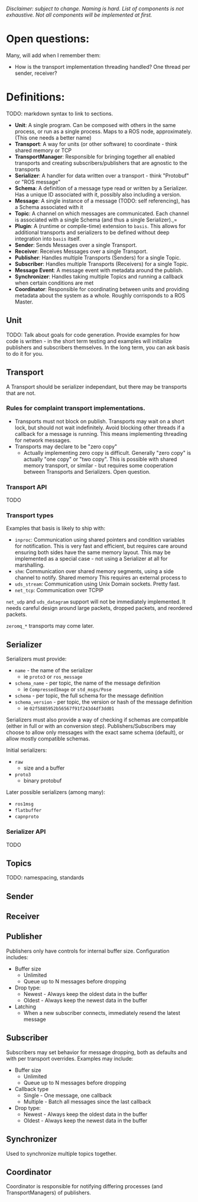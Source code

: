 _Disclaimer: subject to change. Naming is hard. List of components is not exhaustive. Not all components will be implemented at first._
# Open questions:

Many, will add when I remember them:
- How is the transport implementation threading handled? One thread per sender, receiver?

# Definitions:
 
TODO: markdown syntax to link to sections.

- **Unit**: A single program. Can be composed with others in the same process, or run as a single process. Maps to a ROS node, approximately. (This one needs a better name)
- **Transport**: A way for units (or other software) to coordinate - think shared memory or TCP 
- **TransportManager**: Responsible for bringing together all enabled transports and creating subscribers/publishers that are agnostic to the transports 
- **Serializer**: A handler for data written over a transport - think "Protobuf" or "ROS message"
- **Schema**: A definition of a message type read or written by a Serializer. Has a unique ID associated with it, possibly also including a version.
- **Message**: A single instance of a message (TODO: self referencing), has a Schema associated with it
- **Topic**: A channel on which messages are communicated. Each channel is associated with a single Schema (and thus a single Serializer).,=
- **Plugin**: A (runtime or compile-time) extension to `basis`. This allows for additional transports and serializers to be defined without deep integration into `basis` itself.
- **Sender**: Sends Messages over a single Transport.
- **Receiver**: Receives Messages over a single Transport.
- **Publisher**: Handles multiple Transports (Senders) for a single Topic.
- **Subscriber**: Handles multiple Transports (Receivers) for a single Topic.
- **Message Event**: A message event with metadata around the publish.
- **Synchronizer**: Handles taking multiple Topics and running a callback when certain conditions are met
- **Coordinator**: Responsible for coordinating between units and providing metadata about the system as a whole. Roughly corrisponds to a ROS Master.

## Unit

TODO: Talk about goals for code generation. Provide examples for how code is written - in the short term testing and examples will initialize publishers and subscribers themselves. In the long term, you can ask basis to do it for you.

## Transport
A Transport should be serializer independant, but there may be transports that are not.

### Rules for complaint transport implementations.

- Transports must not block on publish. Transports may wait on a short lock, but should not wait indefinitely. Avoid blocking other threads if a callback for a message is running. This means implementing threading for network messages.
- Transports may declare to be "zero copy"
    - Actually implementing zero copy is difficult. Generally "zero copy" is actually "one copy" or "two copy". This is possible with shared memory transport, or similar - but requires some cooperation between Transports and Serializers. Open question.

### Transport API

TODO

### Transport types

Examples that basis is likely to ship with:
- `inproc`: Communication using shared pointers and condition variables for notification. This is very fast and efficient, but requires care around ensuring both sides have the same memory layout. This may be implemented as a special case - not using a Serializer at all for marshalling.
- `shm`: Communication over shared memory segments, using a side channel to notify. Shared memory This requires an external process to 
- `uds_stream`: Communication using Unix Domain sockets. Pretty fast.
- `net_tcp`: Communication over TCPIP

`net_udp` and `uds_datagram` support will not be immediately implemented. It needs careful design around large packets, dropped packets, and reordered packets.

`zeromq_*` transports may come later.

## Serializer

Serializers must provide:
- `name` - the name of the serializer
    - ie `proto3` or `ros_message`
- `schema_name` - per topic, the name of the message definition
    - ie `CompressedImage` or `std_msgs/Pose`
- `schema` - per topic, the full schema for the message definition
- `schema_version` - per topic, the version or hash of the message definition
    - ie `02f5885952b56567f91f243d4df3dd01`

Serializers must also provide a way of checking if schemas are compatible (either in full or with an conversion step). Publishers/Subscribers may choose to allow only messages with the exact same schema (default), or allow mostly compatible schemas.

Initial serializers:
- `raw`
    - size and a buffer
- `proto3`
    - binary protobuf

Later possible serializers (among many):
- `ros1msg`
- `flatbuffer`
- `capnproto`

### Serializer API

TODO

## Topics

TODO: namespacing, standards

## Sender

## Receiver

## Publisher

Publishers only have controls for internal buffer size.
Configuration includes:
- Buffer size 
    - Unlimited
    - Queue up to N messages before dropping
- Drop type:
    - Newest - Always keep the oldest data in the buffer
    - Oldest - Always keep the newest data in the buffer
- Latching
    - When a new subscriber connects, immediately resend the latest message

## Subscriber

Subscribers may set behavior for message dropping, both as defaults and with per transport overrides. Examples may include:
- Buffer size 
    - Unlimited
    - Queue up to N messages before dropping
- Callback type
    - Single - One message, one callback
    - Multiple - Batch all messages since the last callback
- Drop type:
    - Newest - Always keep the oldest data in the buffer
    - Oldest - Always keep the newest data in the buffer

## Synchronizer

Used to synchronize multiple topics together.

## Coordinator

Coordinator is responsible for notifying differing processes (and TransportManagers) of publishers.
